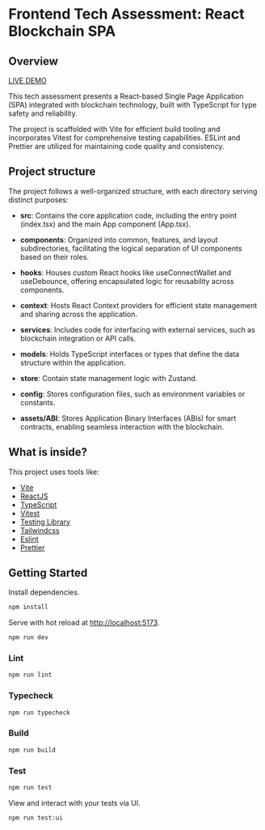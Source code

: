 # Frontend Tech Assessment: React Blockchain SPA

## Overview

[LIVE DEMO](https://vinimart.github.io/react-spa-blockchain/)

This tech assessment presents a React-based Single Page Application (SPA) integrated with blockchain technology, built with TypeScript for type safety and reliability.

The project is scaffolded with Vite for efficient build tooling and incorporates Vitest for comprehensive testing capabilities. ESLint and Prettier are utilized for maintaining code quality and consistency.

## Project structure

The project follows a well-organized structure, with each directory serving distinct purposes:

- **src**: Contains the core application code, including the entry point (index.tsx) and the main App component (App.tsx).

- **components**: Organized into common, features, and layout subdirectories, facilitating the logical separation of UI components based on their roles.

- **hooks**: Houses custom React hooks like useConnectWallet and useDebounce, offering encapsulated logic for reusability across components.

- **context**: Hosts React Context providers for efficient state management and sharing across the application.

- **services**: Includes code for interfacing with external services, such as blockchain integration or API calls.

- **models**: Holds TypeScript interfaces or types that define the data structure within the application.

- **store**: Contain state management logic with Zustand.

- **config**: Stores configuration files, such as environment variables or constants.

- **assets/ABI**: Stores Application Binary Interfaces (ABIs) for smart contracts, enabling seamless interaction with the blockchain.

## What is inside?

This project uses tools like:

- [Vite](https://vitejs.dev)
- [ReactJS](https://reactjs.org)
- [TypeScript](https://www.typescriptlang.org)
- [Vitest](https://vitest.dev)
- [Testing Library](https://testing-library.com)
- [Tailwindcss](https://tailwindcss.com)
- [Eslint](https://eslint.org)
- [Prettier](https://prettier.io)

## Getting Started

Install dependencies.

```bash
npm install
```

Serve with hot reload at <http://localhost:5173>.

```bash
npm run dev
```

### Lint

```bash
npm run lint
```

### Typecheck

```bash
npm run typecheck
```

### Build

```bash
npm run build
```

### Test

```bash
npm run test
```

View and interact with your tests via UI.

```bash
npm run test:ui
```
